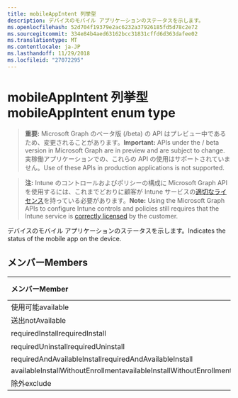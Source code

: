 ```yaml
---
title: mobileAppIntent 列挙型
description: デバイスのモバイル アプリケーションのステータスを示します。
ms.openlocfilehash: 52d704f19379e2ac6232a37926185fd5d78c2e72
ms.sourcegitcommit: 334e84b4aed63162bcc31831cffd6d363dafee02
ms.translationtype: MT
ms.contentlocale: ja-JP
ms.lasthandoff: 11/29/2018
ms.locfileid: "27072295"
---
```

# <a name="mobileappintent-enum-type"></a><span data-ttu-id="7ce86-103">mobileAppIntent 列挙型</span><span class="sxs-lookup"><span data-stu-id="7ce86-103">mobileAppIntent enum type</span></span>

> <span data-ttu-id="7ce86-104">**重要:** Microsoft Graph のベータ版 (/beta) の API はプレビュー中であるため、変更されることがあります。</span><span class="sxs-lookup"><span data-stu-id="7ce86-104">**Important:** APIs under the / beta version in Microsoft Graph are in preview and are subject to change.</span></span> <span data-ttu-id="7ce86-105">実稼働アプリケーションでの、これらの API の使用はサポートされていません。</span><span class="sxs-lookup"><span data-stu-id="7ce86-105">Use of these APIs in production applications is not supported.</span></span>

> <span data-ttu-id="7ce86-106">**注:** Intune のコントロールおよびポリシーの構成に Microsoft Graph API を使用するには、これまでどおりに顧客が Intune サービスの[適切なライセンス](https://go.microsoft.com/fwlink/?linkid=839381)を持っている必要があります。</span><span class="sxs-lookup"><span data-stu-id="7ce86-106">**Note:** Using the Microsoft Graph APIs to configure Intune controls and policies still requires that the Intune service is [correctly licensed](https://go.microsoft.com/fwlink/?linkid=839381) by the customer.</span></span>

<span data-ttu-id="7ce86-107">デバイスのモバイル アプリケーションのステータスを示します。</span><span class="sxs-lookup"><span data-stu-id="7ce86-107">Indicates the status of the mobile app on the device.</span></span>
## <a name="members"></a><span data-ttu-id="7ce86-108">メンバー</span><span class="sxs-lookup"><span data-stu-id="7ce86-108">Members</span></span>
|<span data-ttu-id="7ce86-109">メンバー</span><span class="sxs-lookup"><span data-stu-id="7ce86-109">Member</span></span>|<span data-ttu-id="7ce86-110">値</span><span class="sxs-lookup"><span data-stu-id="7ce86-110">Value</span></span>|<span data-ttu-id="7ce86-111">説明</span><span class="sxs-lookup"><span data-stu-id="7ce86-111">Description</span></span>|
|:---|:---|:---|
|<span data-ttu-id="7ce86-112">使用可能</span><span class="sxs-lookup"><span data-stu-id="7ce86-112">available</span></span>|<span data-ttu-id="7ce86-113">0</span><span class="sxs-lookup"><span data-stu-id="7ce86-113">0</span></span>|<span data-ttu-id="7ce86-114">Available</span><span class="sxs-lookup"><span data-stu-id="7ce86-114">Available</span></span>|
|<span data-ttu-id="7ce86-115">送出</span><span class="sxs-lookup"><span data-stu-id="7ce86-115">notAvailable</span></span>|<span data-ttu-id="7ce86-116">1</span><span class="sxs-lookup"><span data-stu-id="7ce86-116">1</span></span>|<span data-ttu-id="7ce86-117">利用できません。</span><span class="sxs-lookup"><span data-stu-id="7ce86-117">Not Available</span></span>|
|<span data-ttu-id="7ce86-118">requiredInstall</span><span class="sxs-lookup"><span data-stu-id="7ce86-118">requiredInstall</span></span>|<span data-ttu-id="7ce86-119">2</span><span class="sxs-lookup"><span data-stu-id="7ce86-119">2</span></span>|<span data-ttu-id="7ce86-120">必要なインストール</span><span class="sxs-lookup"><span data-stu-id="7ce86-120">Required Install</span></span>|
|<span data-ttu-id="7ce86-121">requiredUninstall</span><span class="sxs-lookup"><span data-stu-id="7ce86-121">requiredUninstall</span></span>|<span data-ttu-id="7ce86-122">3</span><span class="sxs-lookup"><span data-stu-id="7ce86-122">3</span></span>|<span data-ttu-id="7ce86-123">必要なアンインストール</span><span class="sxs-lookup"><span data-stu-id="7ce86-123">Required Uninstall</span></span>|
|<span data-ttu-id="7ce86-124">requiredAndAvailableInstall</span><span class="sxs-lookup"><span data-stu-id="7ce86-124">requiredAndAvailableInstall</span></span>|<span data-ttu-id="7ce86-125">4</span><span class="sxs-lookup"><span data-stu-id="7ce86-125">4</span></span>|<span data-ttu-id="7ce86-126">RequiredAndAvailableInstall</span><span class="sxs-lookup"><span data-stu-id="7ce86-126">RequiredAndAvailableInstall</span></span>|
|<span data-ttu-id="7ce86-127">availableInstallWithoutEnrollment</span><span class="sxs-lookup"><span data-stu-id="7ce86-127">availableInstallWithoutEnrollment</span></span>|<span data-ttu-id="7ce86-128">5</span><span class="sxs-lookup"><span data-stu-id="7ce86-128">5</span></span>|<span data-ttu-id="7ce86-129">AvailableInstallWithoutEnrollment</span><span class="sxs-lookup"><span data-stu-id="7ce86-129">AvailableInstallWithoutEnrollment</span></span>|
|<span data-ttu-id="7ce86-130">除外</span><span class="sxs-lookup"><span data-stu-id="7ce86-130">exclude</span></span>|<span data-ttu-id="7ce86-131">6</span><span class="sxs-lookup"><span data-stu-id="7ce86-131">6</span></span>|<span data-ttu-id="7ce86-132">除外</span><span class="sxs-lookup"><span data-stu-id="7ce86-132">Exclude</span></span>|





